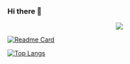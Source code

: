 ### Hi there 👋

<!--
**Crazy-pea4/Crazy-pea4** is a ✨ _special_ ✨ repository because its `README.md` (this file) appears on your GitHub profile.

Here are some ideas to get you started:

- 🔭 I’m currently working on ...
- 🌱 I’m currently learning ...
- 👯 I’m looking to collaborate on ...
- 🤔 I’m looking for help with ...
- 💬 Ask me about ...
- 📫 How to reach me: ...
- 😄 Pronouns: ...
- ⚡ Fun fact: ...
-->

<div style="text-align: center; width: 100%">
  <img src="https://github-readme-crazy-pea4.vercel.app/api?username=Crazy-pea4&show_icons=true&theme=radical"></img>
</div>

[![Readme Card](https://github-readme-crazy-pea4.vercel.app/api/pin/?username=Crazy-pea4&repo=study&theme=radical)](https://github.com/Crazy-pea4/study)

[![Top Langs](https://github-readme-crazy-pea4.vercel.app/api/top-langs/?username=Crazy-pea4&theme=radical)](https://github.com/Crazy-pea4/study)
